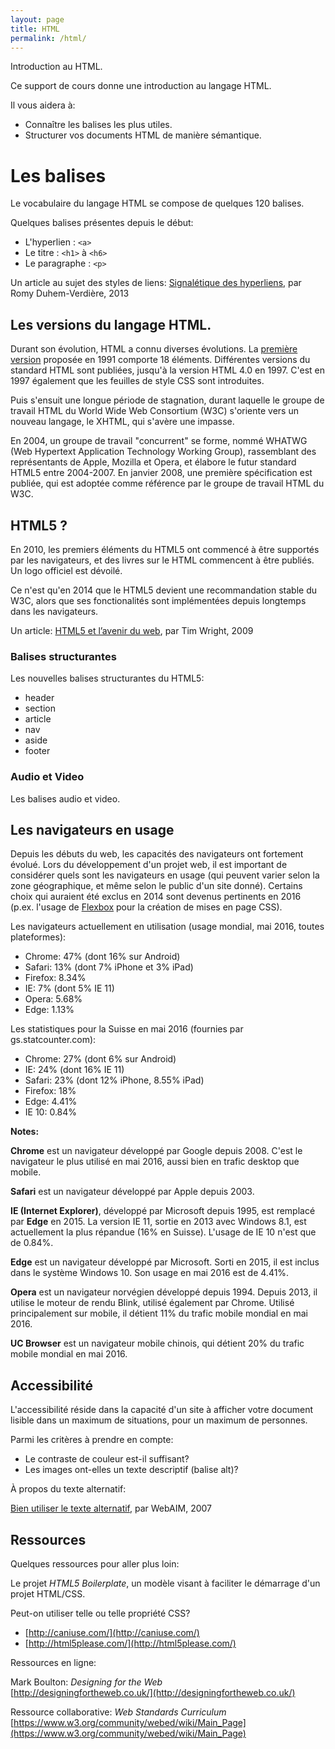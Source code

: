 ```yaml
---
layout: page
title: HTML
permalink: /html/
---
```


Introduction au HTML.

Ce support de cours donne une introduction au langage HTML.

Il vous aidera à: 

- Connaître les balises les plus utiles.
- Structurer vos documents HTML de manière sémantique.

Les balises
==

Le vocabulaire du langage HTML se compose de quelques 120 balises.

Quelques balises présentes depuis le début:

* L'hyperlien : `<a>`    
* Le titre : `<h1>` à `<h6>`    
* Le paragraphe : `<p>`

Un article au sujet des styles de liens:
[Signalétique des hyperliens](http://letrainde13h37.fr/43/signaletique-hyperliens/), par Romy Duhem-Verdière, 2013



## Les versions du langage HTML.

Durant son évolution, HTML a connu diverses évolutions. La [première version](https://www.w3.org/History/19921103-hypertext/hypertext/WWW/MarkUp/Tags.html) proposée en 1991 comporte 18 éléments. Différentes versions du standard HTML sont publiées, jusqu'à la version HTML 4.0 en 1997. C'est en 1997 également que les feuilles de style CSS sont introduites.

Puis s'ensuit une longue période de stagnation, durant laquelle le groupe de travail HTML du World Wide Web Consortium (W3C) s'oriente vers un nouveau langage, le XHTML, qui s'avère une impasse.

En 2004, un groupe de travail "concurrent" se forme, nommé WHATWG (Web Hypertext Application Technology Working Group), rassemblant des représentants de Apple, Mozilla et Opera, et élabore le futur standard HTML5 entre 2004-2007. En janvier 2008, une première spécification est publiée, qui est adoptée comme référence par le groupe de travail HTML du W3C.

## HTML5 ?

En 2010, les premiers éléments du HTML5 ont commencé à être supportés par les navigateurs, et des livres sur le HTML commencent à être publiés. Un logo officiel est dévoilé.

Ce n'est qu'en 2014 que le HTML5 devient une recommandation stable du W3C, alors que ses fonctionalités sont implémentées depuis longtemps dans les navigateurs.

Un article: [HTML5 et l’avenir du web](http://www.pompage.net/traduction/html5-et-le-futur-du-web), par Tim Wright, 2009

<h3>Balises structurantes</h3>

Les nouvelles balises structurantes du HTML5:

- header
- section
- article
- nav
- aside
- footer

<h3>Audio et Video</h3>

Les balises audio et video.

## Les navigateurs en usage

Depuis les débuts du web, les capacités des navigateurs ont fortement évolué. Lors du développement d'un projet web, il est important de considérer quels sont les navigateurs en usage (qui peuvent varier selon la zone géographique, et même selon le public d'un site donné). Certains choix qui auraient été exclus en 2014 sont devenus pertinents en 2016 (p.ex. l'usage de [Flexbox](/cours-web/css/layout#une-nouvelle-approche-flexbox) pour la création de mises en page CSS).

Les navigateurs actuellement en utilisation (usage mondial, mai 2016, toutes plateformes):

* Chrome: 47% (dont 16% sur Android)
* Safari: 13% (dont 7% iPhone et 3% iPad)
* Firefox: 8.34%
* IE: 7% (dont 5% IE 11)
* Opera: 5.68%
* Edge: 1.13%

Les statistiques pour la Suisse en mai 2016 (fournies par gs.statcounter.com):

* Chrome: 27% (dont 6% sur Android)
* IE: 24% (dont 16% IE 11)
* Safari: 23% (dont 12% iPhone, 8.55% iPad)
* Firefox: 18%
* Edge: 4.41%
* IE 10: 0.84%

**Notes:** 

**Chrome** est un navigateur développé par Google depuis 2008. C'est le navigateur le plus utilisé en mai 2016, aussi bien en trafic desktop que mobile.

**Safari** est un navigateur développé par Apple depuis 2003.

**IE (Internet Explorer)**, développé par Microsoft depuis 1995, est remplacé par **Edge** en 2015. La version IE 11, sortie en 2013 avec Windows 8.1, est actuellement la plus répandue (16% en Suisse). L'usage de IE 10 n'est que de 0.84%.

**Edge** est un navigateur développé par Microsoft. Sorti en 2015, il est inclus dans le système Windows 10. Son usage en mai 2016 est de 4.41%.

**Opera** est un navigateur norvégien développé depuis 1994. Depuis 2013, il utilise le moteur de rendu Blink, utilisé également par Chrome. Utilisé principalement sur mobile, il détient 11% du trafic mobile mondial en mai 2016.

**UC Browser** est un navigateur mobile chinois, qui détient 20% du trafic mobile mondial en mai 2016.

Accessibilité
-------

L'accessibilité réside dans la capacité d'un site à afficher votre document lisible dans un maximum de situations, pour un maximum de personnes.

Parmi les critères à prendre en compte:
- Le contraste de couleur est-il suffisant?
- Les images ont-elles un texte descriptif (balise alt)?

À propos du texte alternatif:

[Bien utiliser le texte alternatif](http://www.pompage.net/traduction/Bien-utiliser-le-texte-alternatif), par WebAIM, 2007

Ressources
-------

Quelques ressources pour aller plus loin:

Le projet *HTML5 Boilerplate*, un modèle visant à faciliter le démarrage d'un projet HTML/CSS. 

Peut-on utiliser telle ou telle propriété CSS?

* [http://caniuse.com/](http://caniuse.com/)
* [http://html5please.com/](http://html5please.com/)

Ressources en ligne:

Mark Boulton: *Designing for the Web*   
[http://designingfortheweb.co.uk/](http://designingfortheweb.co.uk/)

Ressource collaborative: *Web Standards Curriculum*   
[https://www.w3.org/community/webed/wiki/Main_Page](https://www.w3.org/community/webed/wiki/Main_Page)



